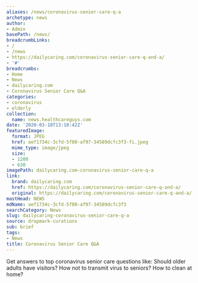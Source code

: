 ```yaml
---
aliases: /news/coronavirus-senior-care-q-a
archetype: news
author:
- Admin
basePath: /news/
breadcrumbLinks:
- /
- /news
- https://dailycaring.com/coronavirus-senior-care-q-and-a/
- '#'
breadcrumbs:
- Home
- News
- dailycaring.com
- Coronavirus Senior Care Q&A
categories:
- coronavirus
- elderly
collection:
  name: news.healthcareguys.com
date: '2020-03-18T13:10:42Z'
featuredImage:
  format: JPEG
  href: aef1734c-3cfd-5f00-af97-34589dcfc3f3-fi.jpeg
  mime_type: image/jpeg
  size:
  - 1200
  - 630
imagePath: dailycaring.com-coronavirus-senior-care-q-a
link:
  brand: dailycaring.com
  href: https://dailycaring.com/coronavirus-senior-care-q-and-a/
  original: https://dailycaring.com/coronavirus-senior-care-q-and-a/
mastHead: NEWS
mdName: aef1734c-3cfd-5f00-af97-34589dcfc3f3
searchCategory: News
slug: dailycaring-coronavirus-senior-care-q-a
source: dropmark-curations
sub: brief
tags:
- News
title: Coronavirus Senior Care Q&A
---
```


Get answers to top coronavirus senior care questions like: Should older adults have visitors? How not to transmit virus to seniors? How to clean at home?